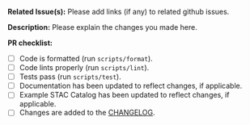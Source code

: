 **Related Issue(s):** Please add links (if any) to related github issues.

**Description:** Please explain the changes you made here.

**PR checklist:**

- [ ] Code is formatted (run `scripts/format`).
- [ ] Code lints properly (run `scripts/lint`).
- [ ] Tests pass (run `scripts/test`).
- [ ] Documentation has been updated to reflect changes, if applicable.
- [ ] Example STAC Catalog has been updated to reflect changes, if applicable.
- [ ] Changes are added to the [CHANGELOG](../CHANGELOG.md).
